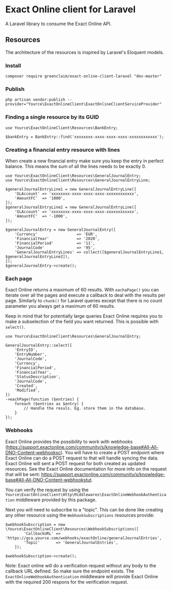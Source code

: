 # Exact Online client for Laravel
A Laravel library to consume the Exact Online API.

## Resources
The architecture of the resources is inspired by Laravel's Eloquent models.

### Install
````
composer require greenclaim/exact-online-client-laravel "dev-master"
````

### Publish
````
php artisan vendor:publish --provider="Yource\ExactOnlineClient\ExactOnlineClientServiceProvider"
````

### Finding a single resource by its GUID
````
use Yource\ExactOnlineClient\Resources\BankEntry;

$bankEntry = BankEntry::find('xxxxxxxx-xxxx-xxxx-xxxx-xxxxxxxxxxxx');
````

### Creating a financial entry resource with lines
When create a new financial entry make sure you keep the entry in perfect balance. This means the sum of all the
 lines needs to be exactly 0.
````
use Yource\ExactOnlineClient\Resources\GeneralJournalEntry;
use Yource\ExactOnlineClient\Resources\GeneralJournalEntryLine;

$generalJournalEntryLine1 = new GeneralJournalEntryLine([
    'GLAccount' => 'xxxxxxxx-xxxx-xxxx-xxxx-xxxxxxxxxxxx',
    'AmountFC'  => '1000',
]);
$generalJournalEntryLine2 = new GeneralJournalEntryLine([
    'GLAccount' => 'xxxxxxxx-xxxx-xxxx-xxxx-xxxxxxxxxxxx',
    'AmountFC'  => '-1000',
]);

$generalJournalEntry = new GeneralJournalEntry([
    'Currency'                 => 'EUR',
    'FinancialYear'            => '2020',
    'FinancialPeriod'          => '11',
    'JournalCode'              => '95',
    'GeneralJournalEntryLines' => collect([$generalJournalEntryLine1, $generalJournalEntryLine2]),
]);
$generalJournalEntry->create();
````

### Each page
Exact Online returns a maximum of 60 results. With `eachaPage()` you can iterate over all the pages and execute a
callback to deal with the results per page. Similarly to `chunk()` for Laravel queries except that there is no count
parameter you always get a maximum of 60 results.

Keep in mind that for potentially large queries Exact Online requires you to make a subselection of the field you want
returned. This is possible with `select()`.
````
use Yource\ExactOnlineClient\Resources\GeneralJournalEntry;

GeneralJournalEntry::select([
    'EntryID',
    'EntryNumber',
    'JournalCode',
    'Currency',
    'FinancialPeriod',
    'FinancialYear',
    'StatusDescription',
    'JournalCode',
    'Created',
    'Modified',
])
->eachPage(function ($entries) {
    foreach ($entries as $entry) {
        // Handle the resuls. Eg. store them in the database.
    }
});
````

### Webhooks
Exact Online provides the possibility to work with webhooks (https://support.exactonline.com/community/s/knowledge-base#All-All-DNO-Content-webhooksc). You will have to create a POST endpoint where Exact Online can do a POST request to that will handle syncing the data. Exact Online will sent a POST request for both created as updated resources. See the Exact Online documentation for more info on the request that will be sent: https://support.exactonline.com/community/s/knowledge-base#All-All-DNO-Content-webhookstut.

You can verify the request by using the `Yource\ExactOnlineClient\Http\Middlewares\ExactOnlineWebhookAuthentication` middleware provided by this package.

Next you will need to subscribe to a "topic". This can be done like creating any other resource using the `WebhookSubscriptions` resources provide:
````
$webhookSubscription = new \Yource\ExactOnlineClient\Resources\WebhookSubscriptions([
        'CallbackURL' => 'https://gca.yource.com/webhooks/exactOnline/generalJournalEntries',
        'Topic'       => 'GeneralJournalEntries',
    ]);

$webhookSubscription->create();
````
Note: Exact online will do a verification request without any body to the callback URL defined. So make sure the endpoint exists. The `ExactOnlineWebhookAuthentication` middleware will provide Exact Online with the required 200 respons for the verification request.
